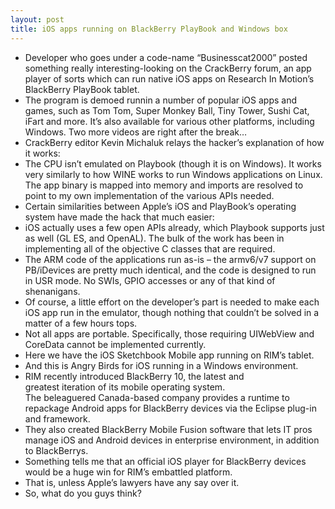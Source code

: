 ```yaml
---
layout: post
title: iOS apps running on BlackBerry PlayBook and Windows box
---
```

* Developer who goes under a code-name “Businesscat2000” posted something really interesting-looking on the CrackBerry forum, an app player of sorts which can run native iOS apps on Research In Motion’s BlackBerry PlayBook tablet.
* The program is demoed runnin a number of popular iOS apps and games, such as Tom Tom, Super Monkey Ball, Tiny Tower, Sushi Cat, iFart and more. It’s also available for various other platforms, including Windows. Two more videos are right after the break…
* CrackBerry editor Kevin Michaluk relays the hacker’s explanation of how it works:
* The CPU isn’t emulated on Playbook (though it is on Windows). It works very similarly to how WINE works to run Windows applications on Linux. The app binary is mapped into memory and imports are resolved to point to my own implementation of the various APIs needed.
* Certain similarities between Apple’s iOS and PlayBook’s operating system have made the hack that much easier:
* iOS actually uses a few open APIs already, which Playbook supports just as well (GL ES, and OpenAL). The bulk of the work has been in implementing all of the objective C classes that are required.
* The ARM code of the applications run as-is – the armv6/v7 support on PB/iDevices are pretty much identical, and the code is designed to run in USR mode. No SWIs, GPIO accesses or any of that kind of shenanigans.
* Of course, a little effort on the developer’s part is needed to make each iOS app run in the emulator, though nothing that couldn’t be solved in a matter of a few hours tops.
* Not all apps are portable. Specifically, those requiring UIWebView and CoreData cannot be implemented currently.
* Here we have the iOS Sketchbook Mobile app running on RIM’s tablet.
* And this is Angry Birds for iOS running in a Windows environment.
* RIM recently introduced BlackBerry 10, the latest and greatest iteration of its mobile operating system. The beleaguered Canada-based company provides a runtime to repackage Android apps for BlackBerry devices via the Eclipse plug-in and framework.
* They also created BlackBerry Mobile Fusion software that lets IT pros manage iOS and Android devices in enterprise environment, in addition to BlackBerrys.
* Something tells me that an official iOS player for BlackBerry devices would be a huge win for RIM’s embattled platform.
* That is, unless Apple’s lawyers have any say over it.
* So, what do you guys think?

